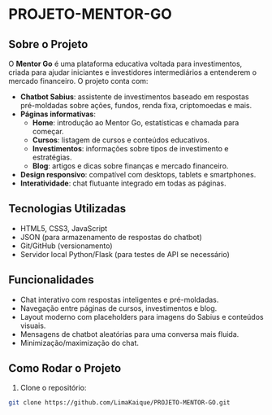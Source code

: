 # PROJETO-MENTOR-GO

## Sobre o Projeto
O **Mentor Go** é uma plataforma educativa voltada para investimentos, criada para ajudar iniciantes e investidores intermediários a entenderem o mercado financeiro. O projeto conta com:

- **Chatbot Sabius**: assistente de investimentos baseado em respostas pré-moldadas sobre ações, fundos, renda fixa, criptomoedas e mais.
- **Páginas informativas**:
  - **Home**: introdução ao Mentor Go, estatísticas e chamada para começar.
  - **Cursos**: listagem de cursos e conteúdos educativos.
  - **Investimentos**: informações sobre tipos de investimento e estratégias.
  - **Blog**: artigos e dicas sobre finanças e mercado financeiro.
- **Design responsivo**: compatível com desktops, tablets e smartphones.
- **Interatividade**: chat flutuante integrado em todas as páginas.

## Tecnologias Utilizadas
- HTML5, CSS3, JavaScript
- JSON (para armazenamento de respostas do chatbot)
- Git/GitHub (versionamento)
- Servidor local Python/Flask (para testes de API se necessário)

## Funcionalidades
- Chat interativo com respostas inteligentes e pré-moldadas.
- Navegação entre páginas de cursos, investimentos e blog.
- Layout moderno com placeholders para imagens do Sabius e conteúdos visuais.
- Mensagens de chatbot aleatórias para uma conversa mais fluida.
- Minimização/maximização do chat.

## Como Rodar o Projeto
1. Clone o repositório:
```bash
git clone https://github.com/LimaKaique/PROJETO-MENTOR-GO.git
